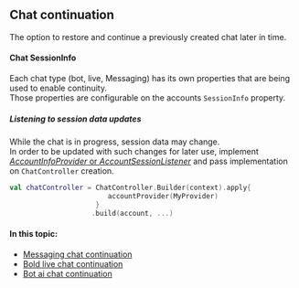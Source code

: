 ## Chat continuation
The option to restore and continue a previously created chat later in time.    

#### Chat SessionInfo
Each chat type (bot, live, Messaging) has its own properties that are being used to enable continuity.   
Those properties are configurable on the accounts `SessionInfo` property.   

##### Listening to session data updates
While the chat is in progress, session data may change.  
In order to be updated with such changes for later use, implement [_AccountInfoProvider_ or _AccountSessionListener_](./android-AccountInfoProvider) and pass implementation on `ChatController` creation. 
```kotlin
val chatController = ChatController.Builder(context).apply{
                        accountProvider(MyProvider)
                     }               
                    .build(account, ...)
```


#### In this topic:
- [Messaging chat continuation](AsyncChatContinuation)
- [Bold live chat continuation](BoldChatContinuation)
- [Bot ai chat continuation](BotChatContinuation)
